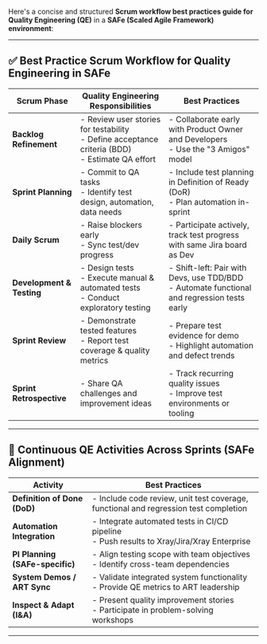 Here's a concise and structured **Scrum workflow best practices guide for Quality Engineering (QE)** in a **SAFe (Scaled Agile Framework) environment**:

---

## ✅ Best Practice Scrum Workflow for Quality Engineering in SAFe

| **Scrum Phase**           | **Quality Engineering Responsibilities**                                                            | **Best Practices**                                                                            |
| ------------------------- | --------------------------------------------------------------------------------------------------- | --------------------------------------------------------------------------------------------- |
| **Backlog Refinement**    | - Review user stories for testability<br>- Define acceptance criteria (BDD)<br>- Estimate QA effort | - Collaborate early with Product Owner and Developers<br>- Use the "3 Amigos" model           |
| **Sprint Planning**       | - Commit to QA tasks<br>- Identify test design, automation, data needs                              | - Include test planning in Definition of Ready (DoR)<br>- Plan automation in-sprint           |
| **Daily Scrum**           | - Raise blockers early<br>- Sync test/dev progress                                                  | - Participate actively, track test progress with same Jira board as Dev                       |
| **Development & Testing** | - Design tests<br>- Execute manual & automated tests<br>- Conduct exploratory testing               | - Shift-left: Pair with Devs, use TDD/BDD<br>- Automate functional and regression tests early |
| **Sprint Review**         | - Demonstrate tested features<br>- Report test coverage & quality metrics                           | - Prepare test evidence for demo<br>- Highlight automation and defect trends                  |
| **Sprint Retrospective**  | - Share QA challenges and improvement ideas                                                         | - Track recurring quality issues<br>- Improve test environments or tooling                    |

---

## 🔁 Continuous QE Activities Across Sprints (SAFe Alignment)

| **Activity**                    | **Best Practices**                                                                           |
| ------------------------------- | -------------------------------------------------------------------------------------------- |
| **Definition of Done (DoD)**    | - Include code review, unit test coverage, functional and regression test completion         |
| **Automation Integration**      | - Integrate automated tests in CI/CD pipeline<br>- Push results to Xray/Jira/Xray Enterprise |
| **PI Planning (SAFe-specific)** | - Align testing scope with team objectives<br>- Identify cross-team dependencies             |
| **System Demos / ART Sync**     | - Validate integrated system functionality<br>- Provide QE metrics to ART leadership         |
| **Inspect & Adapt (I\&A)**      | - Present quality improvement stories<br>- Participate in problem-solving workshops          |

---
 
